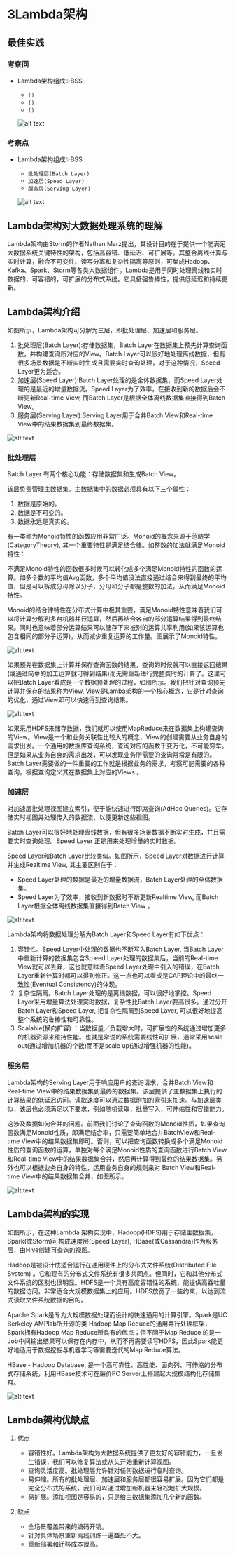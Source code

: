 # 3Lambda架构


## 最佳实践


### 考察问

- Lambda架构组成✨BSS
    - `()`
    - `()`
    - `()`

    ![alt text](3Lambda架构/Lambda架构_评估.png)


### 考察点

- Lambda架构组成✨BSS
    - `批处理层(Batch Layer)`
    - `加速层(Speed Layer)`
    - `服务层(Serving Layer)`

    ![alt text](3Lambda架构/Lambda架构.png)

## Lambda架构对大数据处理系统的理解

Lambda架构由Storm的作者Nathan Marz提出，其设计目的在于提供一个能满足大数据系统关键特性的架构，包括高容错、低延迟、可扩展等。其整合离线计算与实时计算，融合不可变性、读写分离和复杂性隔离等原则，可集成Hadoop、Kafka、Spark、Storm等各类大数据组件。Lambda是用于同时处理离线和实时数据的，可容错的，可扩展的分布式系统。它具备强鲁棒性，提供低延迟和持续更新。

## Lambda架构介绍

如图所示，Lambda架构可分解为三层，即批处理层、加速层和服务层。

1. 批处理层(Batch Layer):存储数据集，Batch Layer在数据集上预先计算查询函数，并构建查询所对应的View。Batch Layer可以很好地处理离线数据，但有很多场景数据是不断实时生成且需要实时查询处理，对于这种情况，Speed Layer更为适合。
2. 加速层(Speed Layer):Batch Layer处理的是全体数据集，而Speed Layer处理的是最近的增量数据流。Speed Layer为了效率，在接收到新的数据后会不断更新Real-time View, 而Batch Layer是根据全体离线数据集直接得到Batch View。
3. 服务层(Serving Layer):Serving Layer用于合并Batch View和Real-time View中的结果数据集到最终数据集。

![alt text](3Lambda架构/Lambda架构.png)


### 批处理层

Batch Layer 有两个核心功能：存储数据集和生成Batch View。

该层负责管理主数据集。主数据集中的数据必须具有以下三个属性：
1. 数据是原始的。
2. 数据是不可变的。
3. 数据永远是真实的。

有一类称为Monoid特性的函数应用非常广泛。Monoid的概念来源于范畴学(CategoryTheory), 其一个重要特性是满足结合律。如整数的加法就满足Monoid特性：

不满足Monoid特性的函数很多时候可以转化成多个满足Monoid特性的函数的运算。如多个数的平均值Avg函数，多个平均值没法直接通过结合来得到最终的平均值，但是可以拆成分母除以分子，分母和分子都是整数的加法，从而满足Monoid特性。

Monoid的结合律特性在分布式计算中极其重要，满足Monoid特性意味着我们可以将计算分解到多台机器并行运算，然后再结合各自的部分运算结果得到最终结果。同时也意味着部分运算结果可以储存下来被别的运算共享利用(如果该运算也包含相同的部分子运算)，从而减少重复运算的工作量。图展示了Monoid特性。

![alt text](3Lambda架构/Monoid特性.png)

如果预先在数据集上计算并保存查询函数的结果，查询的时候就可以直接返回结果(或通过简单的加工运算就可得到结果)而无需重新进行完整费时的计算了。这里可以把Batch Layer看成是一个数据预处理的过程，如图所示。我们把针对查询预先计算并保存的结果称为View, View是Lamba架构的一个核心概念，它是针对查询的优化，通过View即可以快速得到查询结果。

![alt text](3Lambda架构/批处理层结构.png)

如果采用HDFS来储存数据，我们就可以使用MapReduce来在数据集上构建查询的View。View是一个和业务关联性比较大的概念，View的创建需要从业务自身的需求出发。一个通用的数据库查询系统，查询对应的函数千变万化，不可能穷举。但是如果从业务自身的需求出发，可以发现业务所需要的查询常常是有限的。Batch Layer需要做的一件重要的工作就是根据业务的需求，考察可能需要的各种查询，根据查询定义其在数据集上对应的Views 。



### 加速层

对加速层批处理视图建立索引，便于能快速进行即席查询(AdHoc Queries)。它存储实时视图并处理传入的数据流，以便更新这些视图。

Batch Layer可以很好地处理离线数据，但有很多场景数据不断实时生成，并且需要实时查询处理。Speed Layer 正是用来处理增量的实时数据。

Speed Layer和Batch Layer比较类似。如图所示，Speed Layer对数据进行计算并生成Realtime View, 其主要区别在于：

- Speed Layer处理的数据是最近的增量数据流，Batch Layer处理的全体数据集。
- Speed Layer为了效率，接收到新数据时不断更新Realtime View, 而Batch Layer根据全体离线数据集直接得到Batch View 。

![alt text](3Lambda架构/加速层结构.png)

Lambda架构将数据处理分解为Batch Layer和Speed Layer有如下优点：

1. 容错性。Speed Layer中处理的数据也不断写入Batch Layer, 当Batch Layer中重新计算的数据集包含Sp eed Layer处理的数据集后，当前的Real-time View就可以丢弃，这也就意味着Speed Layer处理中引入的错误，在Batch Layer重新计算时都可以得到修正。这一点也可以看成是CAP理论中的最终一致性(Eventual Consistency)的体现。
2. 复杂性隔离。Batch Layer处理的是离线数据，可以很好地掌控。Speed Layer采用增量算法处理实时数据，复杂性比Batch Layer要高很多。通过分开Batch Layer和Speed Layer, 把复杂性隔离到Speed Layer, 可以很好地提高整个系统的鲁棒性和可靠性。
3. Scalable(横向扩容) ：当数据量／负载增大时，可扩展性的系统通过增加更多的机器资源来维持性能。也就是常说的系统需要线性可扩展，通常采用scale out(通过增加机器的个数)而不是scale up(通过增强机器的性能)。


### 服务层

Lambda架构的Serving Layer用于响应用户的查询请求，合并Batch View和Real-time View中的结果数据集到最终的数据集。该层提供了主数据集上执行的计算结果的低延迟访问。读取速度可以通过数据附加的索引来加速。与加速层类似，该层也必须满足以下要求，例如随机读取，批量写入，可伸缩性和容错能力。

这涉及数据如何合并的问题。前面我们讨论了查询函数的Monoid性质，如果查询函数满足Monoid性质，即满足结合率，只需要简单地合并BatchView和Real-time View中的结果数据集即可。否则，可以把查询函数转换成多个满足Monoid性质的查询函数的运算，单独对每个满足Monoid性质的查询函数进行Batch View和Real-time View中的结果数据集合并，然后再计算得到最终的结果数据集。另外也可以根据业务自身的特性，运用业务自身的规则来对 Batch View和Real-time View中的结果数据集合并，如图所示。

![alt text](3Lambda架构/服务层结构.png)


## Lambda架构的实现

如图所示，在这种Lambda 架构实现中，Hadoop(HDFS)用于存储主数据集，Spark(或Storm)可构成速度层(Speed Layer), HBase(或Cassandra)作为服务层，由Hive创建可查询的视图。

Hadoop是被设计成适合运行在通用硬件上的分布式文件系统(Distributed File System) 。它和现有的分布式文件系统有很多共同点。但同时，它和其他分布式文件系统的区别也很明显。HDFS是一个具有高度容错性的系统，能提供高吞吐量的数据访问，非常适合大规模数据集上的应用。HDFS放宽了一些约束，以达到流式读取文件系统数据的目的。

Apache Spark是专为大规模数据处理而设计的快速通用的计算引擎。Spark是UC Berkeley AMPlab所开源的类 Hadoop Map Reduce的通用并行处理框架， Spark拥有Hadoop Map Reduce所具有的优点；但不同于Map Reduce 的是一Job中间输出结果可以保存在内存中，从而不再需要读写HDFS，因此Spark能更好地适用于数据挖掘与机器学习等需要迭代的Map Reduce算法。

HBase - Hadoop Database, 是一个高可靠性、高性能、面向列、可伸缩的分布式存储系统，利用HBase技术可在廉价PC Server上搭建起大规模结构化存储集群。

![alt text](3Lambda架构/技术选型.png)

## Lambda架构优缺点

1. 优点
    - 容错性好。Lambda架构为大数据系统提供了更友好的容错能力，一旦发生错误，我们可以修复算法或从头开始重新计算视图。
    - 查询灵活度高。批处理层允许针对任何数据进行临时查询。
    - 易伸缩。所有的批处理层、加速层和服务层都很容易扩展。因为它们都是完全分布式的系统，我们可以通过增加新机器来轻松地扩大规模。
    - 易扩展。添加视图是容易的，只是给主数据集添加几个新的函数。

2. 缺点
    - 全场景覆盖带来的编码开销。
    - 针对具体场景重新离线训练一遍益处不大。
    - 重新部署和迁移成本很高。

























































































